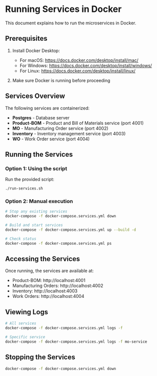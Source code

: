 # Running Services in Docker

This document explains how to run the microservices in Docker.

## Prerequisites

1. Install Docker Desktop:
   - For macOS: https://docs.docker.com/desktop/install/mac/
   - For Windows: https://docs.docker.com/desktop/install/windows/
   - For Linux: https://docs.docker.com/desktop/install/linux/

2. Make sure Docker is running before proceeding

## Services Overview

The following services are containerized:

- **Postgres** - Database server
- **Product-BOM** - Product and Bill of Materials service (port 4001)
- **MO** - Manufacturing Order service (port 4002)
- **Inventory** - Inventory management service (port 4003)
- **WO** - Work Order service (port 4004)

## Running the Services

### Option 1: Using the script

Run the provided script:

```bash
./run-services.sh
```

### Option 2: Manual execution

```bash
# Stop any existing services
docker-compose -f docker-compose.services.yml down

# Build and start services
docker-compose -f docker-compose.services.yml up --build -d

# Check status
docker-compose -f docker-compose.services.yml ps
```

## Accessing the Services

Once running, the services are available at:

- Product-BOM: http://localhost:4001
- Manufacturing Orders: http://localhost:4002
- Inventory: http://localhost:4003
- Work Orders: http://localhost:4004

## Viewing Logs

```bash
# All services
docker-compose -f docker-compose.services.yml logs -f

# Specific service
docker-compose -f docker-compose.services.yml logs -f mo-service
```

## Stopping the Services

```bash
docker-compose -f docker-compose.services.yml down
```
